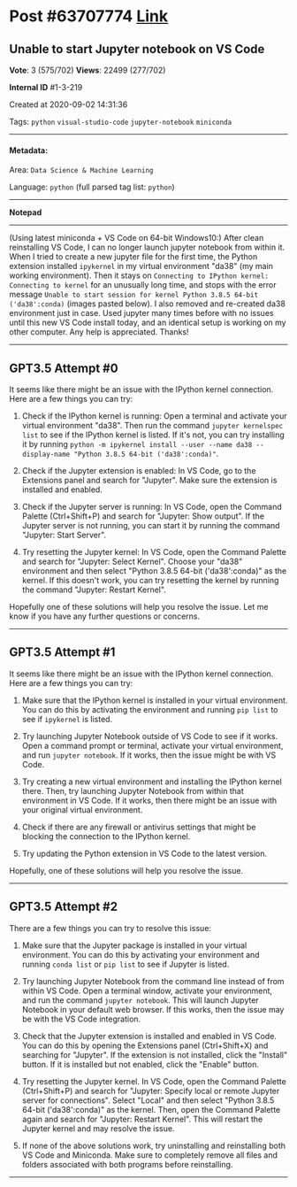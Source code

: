 
# Post \#63707774 [Link](https://stackoverflow.com/questions/63707774/)

## Unable to start Jupyter notebook on VS Code

**Vote**: 3 (575/702) **Views**: 22499 (277/702) 

**Internal ID** \#1-3-219

Created at 2020-09-02 14:31:36

Tags: `python` `visual-studio-code` `jupyter-notebook` `miniconda`

----------

#### Metadata:

Area: `Data Science & Machine Learning`

Language: `python` (full parsed tag list: `python`)

----------

**Notepad**


----------

(Using latest miniconda + VS Code on 64-bit Windows10:) After clean reinstalling VS Code, I can no longer launch jupyter notebook from within it. When I tried to create a new jupyter file for the first time, the Python extension installed `ipykernel` in my virtual environment "da38" (my main working environment). Then it stays on `Connecting to IPython kernel: Connecting to kernel` for an unusually long time, and stops with the error message `Unable to start session for kernel Python 3.8.5 64-bit ('da38':conda)` (images pasted below). I also removed and re-created da38 environment just in case. Used jupyter many times before with no issues until this new VS Code install today, and an identical setup is working on my other computer. Any help is appreciated. Thanks!
[](https://i.stack.imgur.com/NM3I8.png)
[](https://i.stack.imgur.com/jNOG7.png)


----------
        
## GPT3.5 Attempt \#0

It seems like there might be an issue with the IPython kernel connection. Here are a few things you can try:

1. Check if the IPython kernel is running: Open a terminal and activate your virtual environment "da38". Then run the command `jupyter kernelspec list` to see if the IPython kernel is listed. If it's not, you can try installing it by running `python -m ipykernel install --user --name da38 --display-name "Python 3.8.5 64-bit ('da38':conda)"`.

2. Check if the Jupyter extension is enabled: In VS Code, go to the Extensions panel and search for "Jupyter". Make sure the extension is installed and enabled.

3. Check if the Jupyter server is running: In VS Code, open the Command Palette (Ctrl+Shift+P) and search for "Jupyter: Show output". If the Jupyter server is not running, you can start it by running the command "Jupyter: Start Server".

4. Try resetting the Jupyter kernel: In VS Code, open the Command Palette and search for "Jupyter: Select Kernel". Choose your "da38" environment and then select "Python 3.8.5 64-bit ('da38':conda)" as the kernel. If this doesn't work, you can try resetting the kernel by running the command "Jupyter: Restart Kernel".

Hopefully one of these solutions will help you resolve the issue. Let me know if you have any further questions or concerns.

--------

## GPT3.5 Attempt \#1

It seems like there might be an issue with the IPython kernel connection. Here are a few things you can try:

1. Make sure that the IPython kernel is installed in your virtual environment. You can do this by activating the environment and running `pip list` to see if `ipykernel` is listed.

2. Try launching Jupyter Notebook outside of VS Code to see if it works. Open a command prompt or terminal, activate your virtual environment, and run `jupyter notebook`. If it works, then the issue might be with VS Code.

3. Try creating a new virtual environment and installing the IPython kernel there. Then, try launching Jupyter Notebook from within that environment in VS Code. If it works, then there might be an issue with your original virtual environment.

4. Check if there are any firewall or antivirus settings that might be blocking the connection to the IPython kernel.

5. Try updating the Python extension in VS Code to the latest version.

Hopefully, one of these solutions will help you resolve the issue.

--------

## GPT3.5 Attempt \#2

There are a few things you can try to resolve this issue:

1. Make sure that the Jupyter package is installed in your virtual environment. You can do this by activating your environment and running `conda list` or `pip list` to see if Jupyter is listed.

2. Try launching Jupyter Notebook from the command line instead of from within VS Code. Open a terminal window, activate your environment, and run the command `jupyter notebook`. This will launch Jupyter Notebook in your default web browser. If this works, then the issue may be with the VS Code integration.

3. Check that the Jupyter extension is installed and enabled in VS Code. You can do this by opening the Extensions panel (Ctrl+Shift+X) and searching for "Jupyter". If the extension is not installed, click the "Install" button. If it is installed but not enabled, click the "Enable" button.

4. Try resetting the Jupyter kernel. In VS Code, open the Command Palette (Ctrl+Shift+P) and search for "Jupyter: Specify local or remote Jupyter server for connections". Select "Local" and then select "Python 3.8.5 64-bit ('da38':conda)" as the kernel. Then, open the Command Palette again and search for "Jupyter: Restart Kernel". This will restart the Jupyter kernel and may resolve the issue.

5. If none of the above solutions work, try uninstalling and reinstalling both VS Code and Miniconda. Make sure to completely remove all files and folders associated with both programs before reinstalling.

--------
